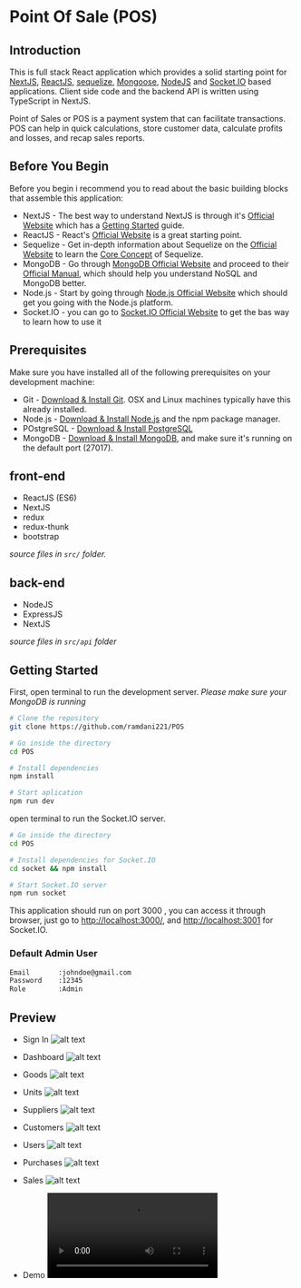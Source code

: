 # Point Of Sale (POS)

## Introduction

This is full stack React application which provides a solid starting point for [NextJS](https://nextjs.org), [ReactJS](https://reactjs.org/), [sequelize](https://sequelize.org/), [Mongoose](https://mongoosejs.com/), [NodeJS](https://nodejs.org/en/) and [Socket.IO](https://socket.io/) based applications. Client side code and the backend API is written using TypeScript in NextJS.

Point of Sales or POS is a payment system that can facilitate transactions. POS can help in quick calculations,
store customer data, calculate profits and losses, and recap sales reports.

## Before You Begin

Before you begin i recommend you to read about the basic building blocks that assemble this application:
* NextJS - The best way to understand NextJS is through it's [Official Website](https://nextjs.org) which has a [Getting Started](https://nextjs.org/docs) guide.
* ReactJS - React's [Official Website](https://reactjs.org/) is a great starting point.
* Sequelize - Get in-depth information about Sequelize on the [Official Website](https://sequelize.org/) to learn the [Core Concept](https://sequelize.org/docs/v6/category/core-concepts/) of Sequelize.
* MongoDB - Go through [MongoDB Official Website](https://www.mongodb.com/) and proceed to their [Official Manual](https://docs.mongodb.com/), which should help you understand NoSQL and MongoDB better.
* Node.js - Start by going through [Node.js Official Website](https://nodejs.org/en/) which should get you going with the Node.js platform.
* Socket.IO - you can go to [Socket.IO Official Website](https://socket.io/) to get the bas way to learn how to use it

## Prerequisites

Make sure you have installed all of the following prerequisites on your development machine:
* Git - [Download & Install Git](https://git-scm.com/downloads). OSX and Linux machines typically have this already installed.
* Node.js - [Download & Install Node.js](https://nodejs.org/en/download/) and the npm package manager.
* POstgreSQL - [Download & Install PostgreSQL](https://www.postgresql.org/download/)
* MongoDB - [Download & Install MongoDB](https://www.mongodb.com/download-center), and make sure it's running on the default port (27017).

## front-end

 - ReactJS (ES6)
 - NextJS
 - redux
 - redux-thunk
 - bootstrap

*source files in `src/` folder.*
## back-end

 - NodeJS
 - ExpressJS
 - NextJS

*source files in `src/api` folder*

## Getting Started

First, open terminal to run the development server.
*Please make sure your MongoDB is running*

```bash
# Clone the repository
git clone https://github.com/ramdani221/POS

# Go inside the directory
cd POS

# Install dependencies
npm install

# Start aplication
npm run dev
```

open terminal to run the Socket.IO server.

```bash
# Go inside the directory
cd POS

# Install dependencies for Socket.IO
cd socket && npm install

# Start Socket.IO server
npm run socket
```

This application should run on port 3000 , you can access it through browser, just go to [http://localhost:3000/](http://localhost:3000/signin), and
[http://localhost:3001](http://localhost:3001) for Socket.IO.

### Default Admin User
```sh
Email       :johndoe@gmail.com
Password    :12345
Role        :Admin
```

## Preview

* Sign In
![alt text](https://github.com/ramdani221/POS/blob/main/public/screenshots/SigIn.png?raw=true)

* Dashboard
![alt text](https://github.com/ramdani221/POS/blob/main/public/screenshots/Dashboard.png?raw=true)

* Goods
![alt text](https://github.com/ramdani221/POS/blob/main/public/screenshots/Goods.png?raw=true)

* Units
![alt text](https://github.com/ramdani221/POS/blob/main/public/screenshots/Units.png?raw=true)

* Suppliers
![alt text](https://github.com/ramdani221/POS/blob/main/public/screenshots/Suppliers.png?raw=true)

* Customers
![alt text](https://github.com/ramdani221/POS/blob/main/public/screenshots/Customers.png?raw=true)

* Users
![alt text](https://github.com/ramdani221/POS/blob/main/public/screenshots/Users.png?raw=true)

* Purchases
![alt text](https://github.com/ramdani221/POS/blob/main/public/screenshots/Purchases.png?raw=true)

* Sales
![alt text](https://github.com/ramdani221/POS/blob/main/public/screenshots/Sales.png?raw=true)

* Demo
![alt text](https://github.com/ramdani221/POS/blob/main/public/screenshots/Screencast%20from%2006-01-24%2020%3A10%3A22.mp4)
